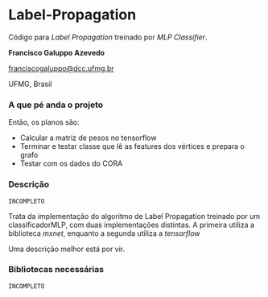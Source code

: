 # Label-Propagation

Código para *Label Propagation* treinado por *MLP Classifier*.

**Francisco Galuppo Azevedo**

franciscogaluppo@dcc.ufmg.br

UFMG, Brasil


### A que pé anda o projeto

Então, os planos são:

- Calcular a matriz de pesos no tensorflow
- Terminar e testar classe que lê as features dos vértices e prepara o grafo
- Testar com os dados do CORA


### Descrição

`INCOMPLETO`

Trata da implementação do algoritmo de Label Propagation treinado por um classificadorMLP, com duas implementações distintas. A primeira utiliza a biblioteca *mxnet*, enquanto a segunda utiliza a *tensorflow*

Uma descrição melhor está por vir.


### Bibliotecas necessárias

`INCOMPLETO`

